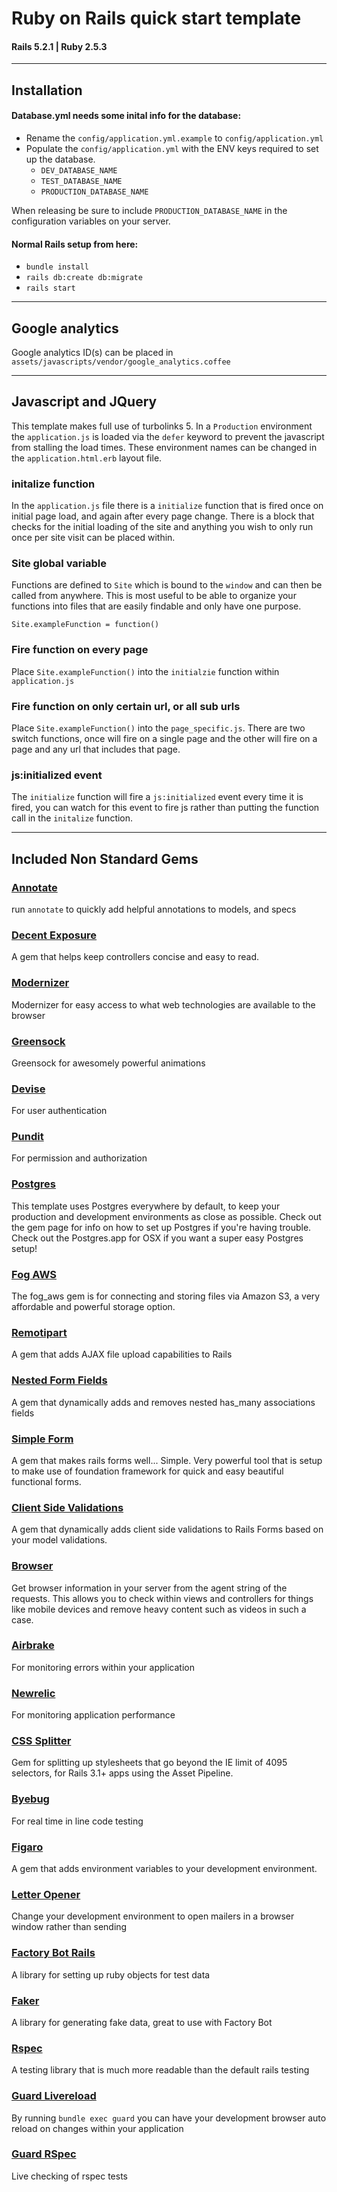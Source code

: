 # Ruby on Rails quick start template

#### Rails 5.2.1 | Ruby 2.5.3

------------

## Installation

#### Database.yml needs some inital info for the database:
- Rename the `config/application.yml.example` to `config/application.yml`
- Populate the `config/application.yml` with the ENV keys required to set up the database.
  - `DEV_DATABASE_NAME`
  - `TEST_DATABASE_NAME`
  - `PRODUCTION_DATABASE_NAME`

When releasing be sure to include `PRODUCTION_DATABASE_NAME` in the configuration variables on your server.

#### Normal Rails setup from here:
- `bundle install`
- `rails db:create db:migrate`
- `rails start`

------------


## Google analytics

Google analytics ID(s) can be placed in `assets/javascripts/vendor/google_analytics.coffee`

------------


## Javascript and JQuery

This template makes full use of turbolinks 5. In a `Production` environment the `application.js` is loaded via the `defer` keyword to prevent the javascript from stalling the load times. These environment names can be changed in the `application.html.erb` layout file.

### initalize function

In the `application.js` file there is a `initialize` function that is fired once on initial page load, and again after every page change. There is a block that checks for the initial loading of the site and anything you wish to only run once per site visit can be placed within.

### Site global variable

Functions are defined to `Site` which is bound to the `window` and can then be called from anywhere. This is most useful to be able to organize your functions into files that are easily findable and only have one purpose.

`Site.exampleFunction = function()`

### Fire function on every page

Place `Site.exampleFunction()` into the `initialzie` function within `application.js`

### Fire function on only certain url, or all sub urls

Place `Site.exampleFunction()` into the `page_specific.js`. There are two switch functions, once will fire on a single page and the other will fire on a page and any url that includes that page.

### js:initialized event

The `initialize` function will fire a `js:initialized` event every time it is fired, you can watch for this event to fire js rather than putting the function call in the `initalize` function.

------------

## Included Non Standard Gems

### [Annotate](https://github.com/ctran/annotate_models "Annotate")
run `annotate` to quickly add helpful annotations to models, and specs

### [Decent Exposure](https://github.com/hashrocket/decent_exposure "Decent Exposure")
A gem that helps keep controllers concise and easy to read.

### [Modernizer](https://github.com/russfrisch/modernizr-rails "Modernizer")
Modernizer for easy access to what web technologies are available to the browser

### [Greensock](https://github.com/robertpataki/greensock-rails "Greensock")
Greensock for awesomely powerful animations

### [Devise](https://github.com/plataformatec/devise "Devise")
For user authentication

### [Pundit](https://github.com/varvet/pundit "Pundit")
For permission and authorization

### [Postgres](https://github.com/ged/ruby-pg "Postgres")
This template uses Postgres everywhere by default, to keep your production and development environments as close as possible. Check out the gem page for info on how to set up Postgres if you're having trouble. Check out the Postgres.app for OSX if you want a super easy Postgres setup!

### [Fog AWS](https://github.com/fog/fog-aws "Fog AWS")
The fog_aws gem is for connecting and storing files via Amazon S3, a very affordable and powerful storage option.

### [Remotipart](https://github.com/JangoSteve/remotipart "Remotipart")
A gem that adds AJAX file upload capabilities to Rails

### [Nested Form Fields](https://github.com/ncri/nested_form_fields "Nested Form Fields")
A gem that dynamically adds and removes nested has_many associations fields

### [Simple Form](https://github.com/plataformatec/simple_form "Simple Form")
A gem that makes rails forms well... Simple. Very powerful tool that is setup to make use of foundation framework for quick and easy beautiful functional forms.

### [Client Side Validations](https://github.com/DavyJonesLocker/client_side_validations "Client Side Validations")
A gem that dynamically adds client side validations to Rails Forms based on your model validations.

### [Browser](https://github.com/fnando/browser "Browser")
Get browser information in your server from the agent string of the requests. This allows you to check within views and controllers for things like mobile devices and remove heavy content such as videos in such a case.

### [Airbrake](https://github.com/airbrake/airbrake "Airbrake")
For monitoring errors within your application

### [Newrelic](https://github.com/newrelic/rpm "Newrelic")
For monitoring application performance

### [CSS Splitter](https://github.com/zweilove/css_splitterhttp:// "CSS Splitter")
Gem for splitting up stylesheets that go beyond the IE limit of 4095 selectors, for Rails 3.1+ apps using the Asset Pipeline.

### [Byebug](https://github.com/deivid-rodriguez/byebug "Byebug")
For real time in line code testing

### [Figaro](https://github.com/laserlemon/figaro "Figaro")
A gem that adds environment variables to your development environment.

### [Letter Opener](https://github.com/ryanb/letter_opener "Letter Opener")
Change your development environment to open mailers in a browser window rather than sending

### [Factory Bot Rails](https://github.com/thoughtbot/factory_bot "Factory Bot")
A library for setting up ruby objects for test data

### [Faker](https://github.com/stympy/faker "Faker")
A library for generating fake data, great to use with Factory Bot

### [Rspec](https://github.com/rspec/rspec-rails "Rspec")
A testing library that is much more readable than the default rails testing

### [Guard Livereload](https://github.com/guard/guard-livereload "Guard Livereload")
By running `bundle exec guard` you can have your development browser auto reload on changes within your application

### [Guard RSpec](https://github.com/guard/guard-rspec)
Live checking of rspec tests
